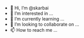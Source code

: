 - 👋 Hi, I’m @skarbai
- 👀 I’m interested in ...
- 🌱 I’m currently learning ...
- 💞️ I’m looking to collaborate on ...
- 📫 How to reach me ...

<!---
skarbai/skarbai is a ✨ special ✨ repository because its `README.md` (this file) appears on your GitHub profile.
You can click the Preview link to take a look at your changes.
--->
